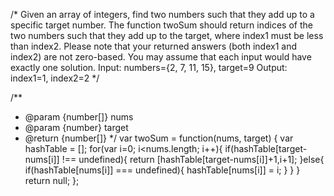 /*
Given an array of integers, find two numbers such that they add up to a specific target number.
The function twoSum should return indices of the two numbers such that they add up to the target, where index1 must be less than index2. Please note that your returned answers (both index1 and index2) are not zero-based.
You may assume that each input would have exactly one solution.
Input: numbers={2, 7, 11, 15}, target=9
Output: index1=1, index2=2
*/


/**
 * @param {number[]} nums
 * @param {number} target
 * @return {number[]}
 */
var twoSum = function(nums, target) {
    var hashTable = [];
    for(var i=0; i<nums.length; i++){
        if(hashTable[target-nums[i]] !== undefined){
            return [hashTable[target-nums[i]]+1,i+1];
        }else{
            if(hashTable[nums[i]] === undefined){
                hashTable[nums[i]] = i;
            }
        }
    }
    return null;
};
